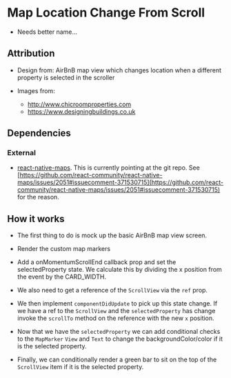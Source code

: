 # Map Location Change From Scroll

* Needs better name...

## Attribution

* Design from: AirBnB map view which changes location when a different property is selected in the scroller

* Images from:
  * http://www.chicroomproperties.com
  * https://www.designingbuildings.co.uk

## Dependencies

### External

* [react-native-maps](https://github.com/react-community/react-native-maps). This is currently pointing at the git repo. See [https://github.com/react-community/react-native-maps/issues/2051#issuecomment-371530715](https://github.com/react-community/react-native-maps/issues/2051#issuecomment-371530715) for the reason.

## How it works

* The first thing to do is mock up the basic AirBnB map view screen.

* Render the custom map markers

* Add a onMomentumScrollEnd callback prop and set the selectedProperty state. We calculate this by dividing the x position from the event by the CARD_WIDTH.

* We also need to get a reference of the `ScrollView` via the `ref` prop.

* We then implement `componentDidUpdate` to pick up this state change. If we have a ref to the `ScrollView` and the `selectedProperty` has change invoke the `scrollTo` method on the reference with the new `x` position.

* Now that we have the `selectedProperty` we can add conditional checks to the `MapMarker` `View` and `Text` to change the backgroundColor/color if it is the selected property.

* Finally, we can conditionally render a green bar to sit on the top of the `ScrollView` item if it is the selected property.
